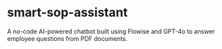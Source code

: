 # smart-sop-assistant
A no-code AI-powered chatbot built using Flowise and GPT-4o to answer employee questions from PDF documents.
